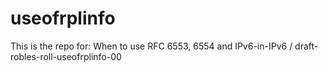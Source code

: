 # useofrplinfo
This is the repo for: When to use RFC 6553, 6554 and IPv6-in-IPv6 / draft-robles-roll-useofrplinfo-00
